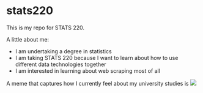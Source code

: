 # stats220

This is my repo for STATS 220. 

A little about me:

- I am undertaking a degree in statistics
- I am taking STATS 220 because I want to learn about how to use different data technologies together
- I am interested in learning about web scraping most of all

A meme that captures how I currently feel about my university studies is ![](https://c.tenor.com/8druEACXtX8AAAAd/tenor.gif)

